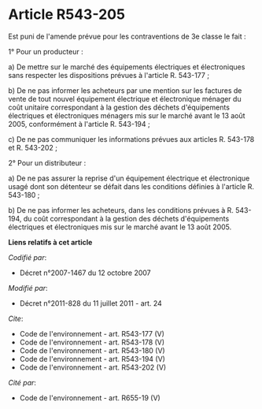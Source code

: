 # Article R543-205

Est puni de l'amende prévue pour les contraventions de 3e classe le fait : 

1° Pour un producteur : 

a) De mettre sur le marché des équipements électriques et électroniques sans respecter les dispositions prévues à l'article
R. 543-177 ; 

b) De ne pas informer les acheteurs par une mention sur les factures de vente de tout nouvel équipement électrique et
électronique ménager du coût unitaire correspondant à la gestion des déchets d'équipements électriques et électroniques
ménagers mis sur le marché avant le 13 août 2005, conformément à l'article R. 543-194 ; 

c) De ne pas communiquer les informations prévues aux articles R. 543-178 et R. 543-202 ; 

2° Pour un distributeur : 

a) De ne pas assurer la reprise d'un équipement électrique et électronique usagé dont son détenteur se défait dans les
conditions définies à l'article R. 543-180 ; 

b) De ne pas informer les acheteurs, dans les conditions prévues à R. 543-194, du coût correspondant à la gestion des déchets
d'équipements électriques et électroniques mis sur le marché avant le 13 août 2005.

**Liens relatifs à cet article**

_Codifié par_:

  - Décret n°2007-1467 du 12 octobre 2007

_Modifié par_:

  - Décret n°2011-828 du 11 juillet 2011 - art. 24

_Cite_:

  - Code de l'environnement - art. R543-177 (V)
  - Code de l'environnement - art. R543-178 (V)
  - Code de l'environnement - art. R543-180 (V)
  - Code de l'environnement - art. R543-194 (V)
  - Code de l'environnement - art. R543-202 (V)

_Cité par_:

  - Code de l'environnement - art. R655-19 (V)
